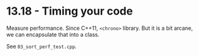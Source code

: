 # 13.18 - Timing your code

Measure performance. Since C++11, `<chrono>` library. But it is a bit arcane, we can
encapsulate that into a class.

See `03_sort_perf_test.cpp`.
